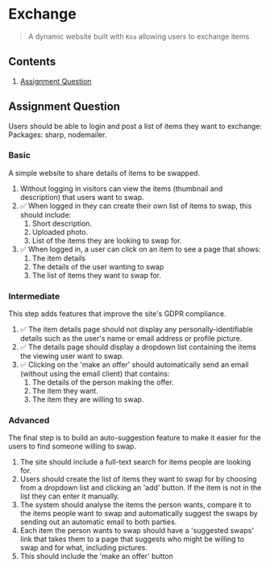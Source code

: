 # Exchange

> A dynamic website built with `Koa` allowing users to exchange items

## Contents

1. [Assignment Question](#Assignment-Question)

## Assignment Question

Users should be able to login and post a list of items they want to exchange:
Packages: sharp, nodemailer.

### Basic

A simple website to share details of items to be swapped.

1. Without logging in visitors can view the items (thumbnail and description) that users want to swap.
2. ✅ When logged in they can create their own list of items to swap, this should include:
    1. Short description.
    2. Uploaded photo.
    3. List of the items they are looking to swap for.
3. ✅ When logged in, a user can click on an item to see a page that shows:
    1. The item details
    2. The details of the user wanting to swap
    3. The list of items they want to swap for.

### Intermediate

This step adds features that improve the site's GDPR compliance.

1. ✅ The item details page should not display any personally-identifiable details such as the user's name or email address or profile picture.
2. ✅ The details page should display a dropdown list containing the items the viewing user want to swap.
3. ✅ Clicking on the 'make an offer' should automatically send an email (without using the email client) that contains:
    1. The details of the person making the offer.
    2. The item they want.
    3. The item they are willing to swap.

### Advanced

The final step is to build an auto-suggestion feature to make it easier for the users to find someone willing to swap.

1. The site should include a full-text search for items people are looking for.
2. Users should create the list of items they want to swap for by choosing from a dropdown list and clicking an 'add' button. If the item is not in the list they can enter it manually.
3. The system should analyse the items the person wants, compare it to the items people want to swap and automatically suggest the swaps by sending out an automatic email to both parties.
4. Each item the person wants to swap should have a 'suggested swaps' link that takes them to a page that suggests who might be willing to swap and for what, including pictures.
5. This should include the 'make an offer' button
